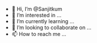 - 👋 Hi, I’m @Sanjitkum
- 👀 I’m interested in ...
- 🌱 I’m currently learning ...
- 💞️ I’m looking to collaborate on ...
- 📫 How to reach me ...

<!---
Sanjitkum/Sanjitkum is a ✨ special ✨ repository because its `README.md` (this file) appears on your GitHub profile.
You can click the Preview link to take a look at your changes.
--->

